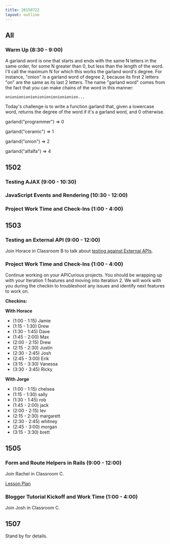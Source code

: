 ```yaml
---
title: 20150722
layout: outline
---
```


## All

### Warm Up (8:30 - 9:00)

A garland word is one that starts and ends with the same N letters in the same order,
for some N greater than 0, but less than the length of the word. I'll call the maximum N for
which this works the garland word's degree. For instance, "onion" is a garland word of degree
2, because its first 2 letters "on" are the same as its last 2 letters. The name "garland
word" comes from the fact that you can make chains of the word in this manner:

`onionionionionionionionionionion...`

Today's challenge is to write a function garland that, given a lowercase word, returns the
degree of the word if it's a garland word, and 0 otherwise.


garland("programmer") => 0

garland("ceramic") => 1

garland("onion") => 2

garland("alfalfa") => 4


## 1502

### Testing AJAX (9:00 - 10:30)

### JavaScript Events and Rendering (10:30 - 12:00)

### Project Work Time and Check-Ins (1:00 - 4:00)


## 1503

### Testing an External API (9:00 - 12:00)

Join Horace in Classroom B to talk about [testing against
External APIs](https://github.com/turingschool/lesson_plans/blob/master/ruby_04-apis_and_scalability/mocking_apis_v2.markdown).

### Project Work Time and Check-Ins (1:00 - 4:00)

Continue working on your APICurious projects. You should be wrapping up
with your Iteration 1 features and moving into Iteration 2. We will work
with you during the checkin to troubleshoot any issues and identify next features
to work on.

__Checkins:__

__With Horace__

* (1:00 - 1:15) Jamie
* (1:15 - 1:30) Drew
* (1:30 - 1:45) Dave
* (1:45 - 2:00) Max
* (2:00 - 2:15) Drew
* (2:15 - 2:30) Justin
* (2:30 - 2:45) Josh
* (2:45 - 3:00) Erik
* (3:15 - 3:30) Vanessa
* (3:30 - 3:45) Ricky

__With Jorge__

* (1:00 - 1:15) chelsea
* (1:15 - 1:30) sally
* (1:30 - 1:45) rob
* (1:45 - 2:00) jack
* (2:00 - 2:15) lev
* (2:15 - 2:30) margarett
* (2:30 - 2:45) whitney
* (2:45 - 3:00) morgan
* (3:15 - 3:30) brett

## 1505

### Form and Route Helpers in Rails (9:00 - 12:00)

Join Rachel in Classroom C.

[Lesson Plan](https://github.com/turingschool/lesson_plans/blob/master/ruby_02-web_applications_with_ruby/forms_and_route_helpers_in_rails.markdown)

### Blogger Tutorial Kickoff and Work Time (1:00 - 4:00)

Join Josh in Classroom C.


## 1507

Stand by for details.

